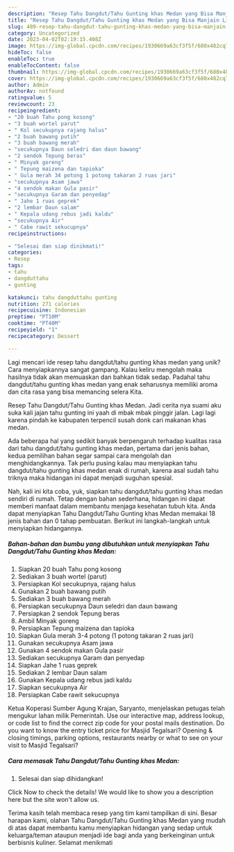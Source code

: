 ```yaml
---
description: "Resep Tahu Dangdut/Tahu Gunting khas Medan yang Bisa Manjain Lidah"
title: "Resep Tahu Dangdut/Tahu Gunting khas Medan yang Bisa Manjain Lidah"
slug: 489-resep-tahu-dangdut-tahu-gunting-khas-medan-yang-bisa-manjain-lidah
category: Uncategorized
date: 2023-04-02T02:19:15.408Z
image: https://img-global.cpcdn.com/recipes/1930669a63cf3f5f/680x482cq70/tahu-dangduttahu-gunting-khas-medan-foto-resep-utama.jpg
hideToc: false
enableToc: true
enableTocContent: false
thumbnail: https://img-global.cpcdn.com/recipes/1930669a63cf3f5f/680x482cq70/tahu-dangduttahu-gunting-khas-medan-foto-resep-utama.jpg
cover: https://img-global.cpcdn.com/recipes/1930669a63cf3f5f/680x482cq70/tahu-dangduttahu-gunting-khas-medan-foto-resep-utama.jpg
author: Admin
authorAv: notfound
ratingvalue: 5
reviewcount: 23
recipeingredient:
- "20 buah Tahu pong kosong"
- "3 buah wortel parut"
- " Kol secukupnya rajang halus"
- "2 buah bawang putih"
- "3 buah bawang merah"
- "secukupnya Daun seledri dan daun bawang"
- "2 sendok Tepung beras"
- " Minyak goreng"
- " Tepung maizena dan tapioka"
- " Gula merah 34 potong 1 potong takaran 2 ruas jari"
- "secukupnya Asam jawa"
- "4 sendok makan Gula pasir"
- "secukupnya Garam dan penyedap"
- " Jahe 1 ruas geprek"
- "2 lembar Daun salam"
- " Kepala udang rebus jadi kaldu"
- "secukupnya Air"
- " Cabe rawit sekucupnya"
recipeinstructions:

- "Selesai dan siap dinikmati!"
categories:
- Resep
tags:
- tahu
- dangduttahu
- gunting

katakunci: tahu dangduttahu gunting 
nutrition: 271 calories
recipecuisine: Indonesian
preptime: "PT10M"
cooktime: "PT40M"
recipeyield: "1"
recipecategory: Dessert

---
```





Lagi mencari ide resep tahu dangdut/tahu gunting khas medan yang unik? Cara menyiapkannya sangat gampang. Kalau keliru mengolah maka hasilnya tidak akan memuaskan dan bahkan tidak sedap. Padahal tahu dangdut/tahu gunting khas medan yang enak seharusnya memiliki aroma dan cita rasa yang bisa memancing selera Kita.





Resep Tahu Dangdut/Tahu Gunting khas Medan. Jadi cerita nya suami aku suka kali jajan tahu gunting ini yaah di mbak mbak pinggir jalan. Lagi lagi karena pindah ke kabupaten terpencil susah donk cari makanan khas medan.

Ada beberapa hal yang sedikit banyak berpengaruh terhadap kualitas rasa dari tahu dangdut/tahu gunting khas medan, pertama dari jenis bahan, kedua pemilihan bahan segar sampai cara mengolah dan menghidangkannya. Tak perlu pusing kalau mau menyiapkan tahu dangdut/tahu gunting khas medan enak di rumah, karena asal sudah tahu triknya maka hidangan ini dapat menjadi suguhan spesial.






Nah, kali ini kita coba, yuk, siapkan tahu dangdut/tahu gunting khas medan sendiri di rumah. Tetap dengan bahan sederhana, hidangan ini dapat memberi manfaat dalam membantu menjaga kesehatan tubuh kita. Anda dapat menyiapkan Tahu Dangdut/Tahu Gunting khas Medan memakai 18 jenis bahan dan 0 tahap pembuatan. Berikut ini langkah-langkah untuk menyiapkan hidangannya.

<!--inarticleads1-->

##### Bahan-bahan dan bumbu yang dibutuhkan untuk menyiapkan Tahu Dangdut/Tahu Gunting khas Medan:

1. Siapkan 20 buah Tahu pong kosong
1. Sediakan 3 buah wortel (parut)
1. Persiapkan  Kol secukupnya, rajang halus
1. Gunakan 2 buah bawang putih
1. Sediakan 3 buah bawang merah
1. Persiapkan secukupnya Daun seledri dan daun bawang
1. Persiapkan 2 sendok Tepung beras
1. Ambil  Minyak goreng
1. Persiapkan  Tepung maizena dan tapioka
1. Siapkan  Gula merah 3-4 potong (1 potong takaran 2 ruas jari)
1. Gunakan secukupnya Asam jawa
1. Gunakan 4 sendok makan Gula pasir
1. Sediakan secukupnya Garam dan penyedap
1. Siapkan  Jahe 1 ruas geprek
1. Sediakan 2 lembar Daun salam
1. Gunakan  Kepala udang rebus jadi kaldu
1. Siapkan secukupnya Air
1. Persiapkan  Cabe rawit sekucupnya


Ketua Koperasi Sumber Agung Krajan, Saryanto, menjelaskan petugas telah mengukur lahan milik Pemerintah. Use our interactive map, address lookup, or code list to find the correct zip code for your postal mails destination. Do you want to know the entry ticket price for Masjid Tegalsari? Opening &amp; closing timings, parking options, restaurants nearby or what to see on your visit to Masjid Tegalsari? 

<!--inarticleads2-->

##### Cara memasak Tahu Dangdut/Tahu Gunting khas Medan:


1. Selesai dan siap dihidangkan!

Click Now to check the details! We would like to show you a description here but the site won&#39;t allow us. 

Terima kasih telah membaca resep yang tim kami tampilkan di sini. Besar harapan kami, olahan Tahu Dangdut/Tahu Gunting khas Medan yang mudah di atas dapat membantu kamu menyiapkan hidangan yang sedap untuk keluarga/teman ataupun menjadi ide bagi anda yang berkeinginan untuk berbisnis kuliner. Selamat menikmati
